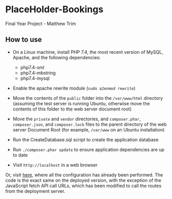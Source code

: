 # PlaceHolder-Bookings
  Final Year Project - Matthew Trim 
  
  ## How to use
  
  * On a Linux machine, install PHP 7.4, the most recent version of MySQL, Apache, and the following dependencies:
    * php7.4-xml
    * php7.4-mbstring 
    * php7.4-mysql
    
  * Enable the apache rewrite module (`sudo a2enmod rewrite`)
  * Move the contents of the `public` folder into the `/var/www/html` directory (assuming the test server is running 
  Ubuntu, otherwise move the contents of this folder to the web server document root)
  * Move the `private` and `vendor` directories, and `composer.phar`, `composer.json`, and `composer.lock` files to the 
  parent directory of the web server Document Root (for example, `/var/www` on an Ubuntu installation)
  * Run the CreateDatabase.sql script to create the application database
  * Run `./composer.phar update` to ensure application dependencies are up to date
  * Visit `http://localhost` in a web browser
    
  
  Or, visit [here](https://place-holder.tech), where all the configuration has already been performed. 
  The code is the exact same on the deployed version, with the exception of the JavaScript fetch API call URLs, which 
  has been modified to call the routes from the deployment server.
    